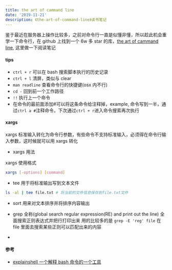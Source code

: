 ```yaml
---
title: the art of cammand line
date: '2019-11-21'
description: 《the-art-of-command-line》读书笔记
---
```


鉴于最近在服务器上操作比较多，之前对命令行一直是似懂非懂，所以趁此机会重学一下命令行，在 github 上找到一个 6w 多 star 的库，[the art of cammand line](https://github.com/jlevy/the-art-of-command-line), 这里做一下阅读笔记

#### tips

- `ctrl + r` 可以在 bash 搜索脚本执行的历史记录
- `ctrl + l` 清屏，类似与 clear
- `man readline` 查看命令行的快捷键(osx 内不行)
- `cd -` 回到前一个工作路径
- `!!` 执行上一个命令
- 在命令的最前面添加#可以将这条命令给注释掉，example, 命令写到一半，通过`ctrl a #`注释命令，下次通过`ctrl + r`进入命令搜索再次执行

#### xargs

xargs 标准输入转化为命令行参数，有些命令不支持标准输入，必须得在命令行输入参数，这时候就可以用 xargs 转化

- xargs 用法

xargs 使用格式

```bash
xargs [-options] [command]
```

- tee 用于将标准输出写到文本文件

```bash
ls -al | tee file.txt # 将当前的文件信息保存到file.txt文件
```

- sort 用来对文本排序并将排序内容输出

- grep 全称(global search regular expression(RE) and print out the line) 全面搜索正则表达式并把行打印出来
  用的比较多的是 `grep -E 'reg' file` 在 file 里面去搜索某些正则可以匹配出来的内容

-

#### 参考

- [explainshell 一个解释 bash 命令的一个工具](https://explainshell.com/)
